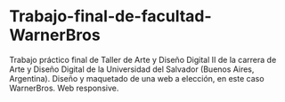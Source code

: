# Trabajo-final-de-facultad-WarnerBros

Trabajo práctico final de Taller de Arte y Diseño Digital II de la carrera de Arte y Diseño Digital de la Universidad del Salvador (Buenos Aires, Argentina).
Diseño y maquetado de una web a elección, en este caso WarnerBros. Web responsive.
